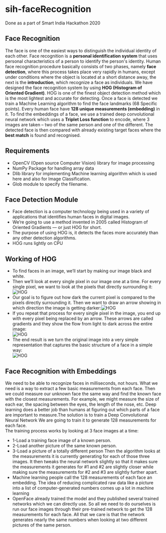 # sih-faceRecognition
Done as a part of Smart India Hackathon 2020
## Face Recognition
The face is one of the easiest ways to distinguish the individual identity
of each other. Face recognition is a **personal identification system** that uses
personal characteristics of a person to identify the person's identity. Human face
recognition procedure basically consists of two phases, namely **face detection**,
where this process takes place very rapidly in humans, except under conditions
where the object is located at a short distance away, the next is the **introduction**,
which recognize a face as individuals. We have designed the face recognition
system by using **HOG (Histogram of Oriented Gradient)**. HOG is one of the
finest object detection method which is the most lightest and accurate for
detecting. Once a face is detected we train a Machine Learning algorithm to find
the face landmarks (68 Specific points). Every human face have **128 unique
measurements (embedding)** in it. To find the embeddings of a face, we use a
trained deep convolutional neural network which uses a **Triplet Loss
function** to encode, where 3 images are taken – two of the same person and one
of the different. The detected face is then compared with already existing target
faces where the **best match** is found and recognised.
## Requirements
* OpenCV  (Open source Computer Vision) library for image processing
* NumPy Package for handling array data 
* Dlib library for implementing Machine learning algorithm which is used here and also for Image Classification.
* Glob module to specify the filename.
## Face Detection Module
* Face detection is a computer technology being used in a variety of applications that identifies human faces in digital images.
* We’re going to use a method invented in 2005 called Histogram of Oriented Gradients — or just HOG for short. 
* The purpose of using HOG is, it detects the faces more accurately than any other detection algorithms.
* HOG runs lightly on  CPU
## Working of HOG
* To find faces in an image, we’ll start by making our image black and white.
* Then we’ll look at every single pixel in our image one at a time. For every single pixel, we want to look at the pixels that directly surrounding it:<br />
![HOG](https://miro.medium.com/max/875/1*RZS05e_5XXQdofdRx1GvPA.gif)<br />
* Our goal is to figure out how dark the current pixel is compared to the pixels directly surrounding it. Then we want to draw an arrow showing in which direction the image is getting darker:![HOG](https://miro.medium.com/max/625/1*WF54tQnH1Hgpoqk-Vtf9Lg.gif)<br/>
* If you repeat that process for every single pixel in the image, you end up with every pixel being replaced by an arrow. These arrows are called gradients and they show the flow from light to dark across the entire image:<br/>
![HOG](https://miro.medium.com/max/875/1*oTdaElx_M-_z9c_iAwwqcw.gif)<br />
* The end result is we turn the original image into a very simple representation that captures the basic structure of a face in a simple way:<br />
![HOG](https://miro.medium.com/max/875/1*uHisafuUw0FOsoZA992Jdg.gif)

## Face Recognition with Embeddings
We need to be able to recognize faces in milliseconds, not hours.
What we need is a way to extract a few basic measurements from each face. Then we could measure our unknown face the same way and find the known face with the closest measurements.
 For example, we might measure the size of each ear, the spacing between the eyes, the length of the nose, etc. 
 Deep learning does a better job than humans at figuring out which parts of a face are important to measure.The solution is to train a Deep Convolutional Neural Network
We are going to train it to generate 128 measurements for each face.<br />
The training process works by looking at 3 face images at a time:
* 1-Load a training face image of a known person.
* 2-Load another picture of the same known person.
* 3-Load a picture of a totally different person
Then the algorithm looks at the measurements it is currently generating for each of those three images. It then tweaks the neural network slightly so that it makes sure the measurements it generates for #1 and #2 are slightly closer while making sure the measurements for #2 and #3 are slightly further apart.
* Machine learning people call the 128 measurements of each face an embedding. The idea of reducing complicated raw data like a picture into a list of computer-generated numbers comes up a lot in machine learning
 * OpenFace already trained the model and they published several trained networks which we can directly use.
So all we need to do ourselves is run our face images through their pre-trained network to get the 128 measurements for each face. 
All that we care is that the network generates nearly the same numbers when looking at two different pictures of the same person.




